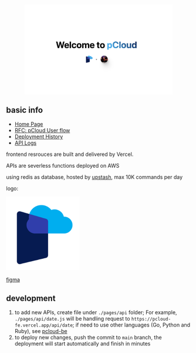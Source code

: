 <a href="https://pcloud-fe.vercel.app/"><img src="./public/welcome.png" style="display: block; margin: auto; width: 80%"></a>

## basic info

- [Home Page](https://pcloud-fe.vercel.app/)
- [RFC: pCloud User flow](https://docs.google.com/document/d/1adgqQrHebADybfvWuWP-lF5dywtSPAaNBcpyeTXAq5w/edit#)
- [Deployment History](https://vercel.com/pcloud-fe/pcloud-fe/deployments)
- [API Logs](https://vercel.com/pcloud-fe/pcloud-fe/DLjxmfREGcDWfHs2d3qs9gSpVcPJ/functions?name=api%2Fdate.go)

frontend resrouces are built and delivered by Vercel.

APIs are severless functions deployed on AWS

using redis as database, hosted by [upstash](https://console.upstash.com/redis/d67541bf-3904-488d-a612-6ecf5393891e), max 10K commands per day

logo:

<img src="./public/logo-v1-bg.svg" width="200" />

[figma](https://www.figma.com/file/53v3WCZ10TEAEPydGGHFKe/Untitled?node-id=0%3A1)

## development

1. to add new APIs, create file under `./pages/api` folder; For example, `./pages/api/date.js` will be handling request to `https://pcloud-fe.vercel.app/api/date`; if need to use other languages (Go, Python and Ruby), see [pcloud-be](https://github.com/wanghaoPolar/pcloud-be/tree/main)
2. to deploy new changes, push the commit to `main` branch, the deployment will start automatically and finish in minutes
